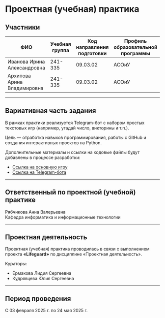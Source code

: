 # Проектная (учебная) практика

## Участники

| ФИО                          | Учебная группа | Код направления подготовки | Профиль образовательной программы |
|-----------------------------|----------------|-----------------------------|-----------------------------------|
| Иванова Ирина Александровна | 241-335        | 09.03.02                    | АСОиУ                             |
| Архипова Арина Владимировна | 241-335        | 09.03.02                    | АСОиУ                             |

---

## Вариативная часть задания

В рамках практики реализуется Telegram-бот с набором простых текстовых игр (например, угадай число, викторины и т.п.).

Цель — отработка навыков программирования, работы с GitHub и создания интерактивных проектов на Python.

Дополнительные материалы и ссылки на кодовые файлы будут добавлены в процессе разработки:
- [Ссылка на основную игру](#)
- [Ссылка на Telegram-бота](#)

---

## Ответственный по проектной (учебной) практике

Рябчикова Анна Валерьевна  
Кафедра информатика и информационные технологии

---

## Проектная деятельность

Проектная (учебная) практика проводилась в связи с выполнением проекта **«Lifeguard»** по дисциплине «Проектная деятельность».

Кураторы:
- Ермакова Лидия Сергеевна  
- Кудрявцева Юлия Сергеевна

---

## Период проведения

С 03 февраля 2025 г. по 24 мая 2025 г.

